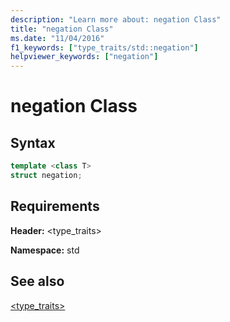 ```yaml
---
description: "Learn more about: negation Class"
title: "negation Class"
ms.date: "11/04/2016"
f1_keywords: ["type_traits/std::negation"]
helpviewer_keywords: ["negation"]
---
```

# negation Class

## Syntax

```cpp
template <class T>
struct negation;
```

## Requirements

**Header:** \<type_traits>

**Namespace:** std

## See also

[<type_traits>](../standard-library/type-traits.md)
